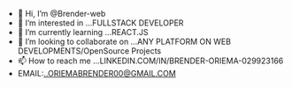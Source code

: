 - 👋 Hi, I’m @Brender-web 
- 👀 I’m interested in ...FULLSTACK DEVELOPER
- 🌱 I’m currently learning ...REACT.JS
- 💞️ I’m looking to collaborate on ...ANY PLATFORM ON WEB DEVELOPMENTS/OpenSource Projects
- 📫 How to reach me ...LINKEDIN.COM/IN/BRENDER-ORIEMA-029923166
- EMAIL:..ORIEMABRENDER00@GMAIL.COM

<!---
Brender-web/Brender-web is a ✨ special ✨ repository because its `README.md` (this file) appears on your GitHub profile.
You can click the Preview link to take a look at your changes.
--->


